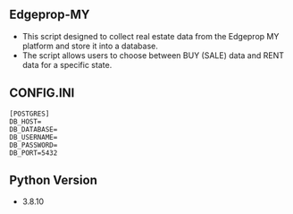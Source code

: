 ## Edgeprop-MY

- This script designed to collect real estate data from the Edgeprop MY platform and store it into a database.
- The script allows users to choose between BUY (SALE) data and RENT data for a specific state.

## CONFIG.INI
```
[POSTGRES]
DB_HOST=
DB_DATABASE=
DB_USERNAME=
DB_PASSWORD=
DB_PORT=5432
```
## Python Version
- 3.8.10
